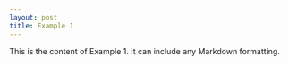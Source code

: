 ```yaml
---
layout: post
title: Example 1
---
```

This is the content of Example 1. It can include any Markdown formatting.
